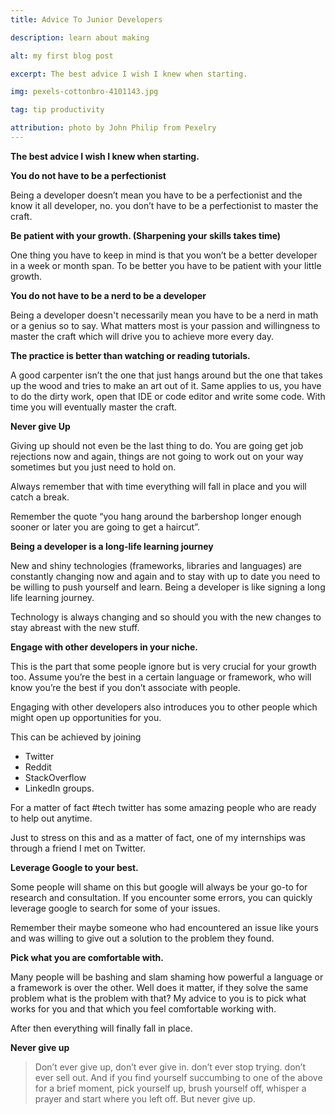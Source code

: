 ```yaml
---
title: Advice To Junior Developers

description: learn about making

alt: my first blog post

excerpt: The best advice I wish I knew when starting.

img: pexels-cottonbro-4101143.jpg

tag: tip productivity

attribution: photo by John Philip from Pexelry
---
```


**The best advice I wish I knew when starting.**

**You do not have to be a perfectionist**

Being a developer doesn’t mean you have to be a perfectionist and the know it all developer, no. you don’t have to be a perfectionist to master the craft.

**Be patient with your growth. (Sharpening your skills takes time)**

One thing you have to keep in mind is that you won’t be a better developer in a week or month span. To be better you have to be patient with your little growth.

**You do not have to be a nerd to be a developer**

Being a developer doesn't necessarily mean you have to be a nerd in math or a genius so to say. What matters most is your passion and willingness to master the craft which will drive you to achieve more every day.

**The practice is better than watching or reading tutorials.**

A good carpenter isn’t the one that just hangs around but the one that takes up the wood and tries to make an art out of it. Same applies to us, you have to do the dirty work, open that IDE or code editor and write some code. With time you will eventually master the craft.

**Never give Up**

Giving up should not even be the last thing to do. You are going get job rejections now and again, things are not going to work out on your way sometimes but you just need to hold on.

Always remember that with time everything will fall in place and you will catch a break.

Remember the quote “you hang around the barbershop longer enough sooner or later you are going to get a haircut”.

**Being a developer is a long-life learning journey**

New and shiny technologies (frameworks, libraries and languages) are constantly changing now and again and to stay with up to date you need to be willing to push yourself and learn.
Being a developer is like signing a long life learning journey.

Technology is always changing and so should you with the new changes to stay abreast with the new stuff.

**Engage with other developers in your niche.**

This is the part that some people ignore but is very crucial for your growth too. Assume you’re the best in a certain language or framework, who will know you’re the best if you don’t associate with people.

Engaging with other developers also introduces you to other people which might open up opportunities for you.

This can be achieved by joining

- Twitter
- Reddit
- StackOverflow
- LinkedIn groups.

For a matter of fact #tech twitter has some amazing people who are ready to help out anytime.

Just to stress on this and as a matter of fact, one of my internships was through a friend I met on Twitter.

**Leverage Google to your best.**

Some people will shame on this but google will always be your go-to for research and consultation. If you encounter some errors, you can quickly leverage google to search for some of your issues.

Remember their maybe someone who had encountered an issue like yours and was willing to give out a solution to the problem they found.

**Pick what you are comfortable with.**

Many people will be bashing and slam shaming how powerful a language or a framework is over the other.
Well does it matter, if they solve the same problem what is the problem with that? My advice to you is to pick what works for you and that which you feel comfortable working with.

After then everything will finally fall in place.

**Never give up**

> Don’t ever give up, don’t ever give in. don’t ever stop trying. don’t ever sell out. And if you find yourself succumbing to one of the above for a brief moment, pick yourself up, brush yourself off, whisper a prayer and start where you left off. But never give up.
